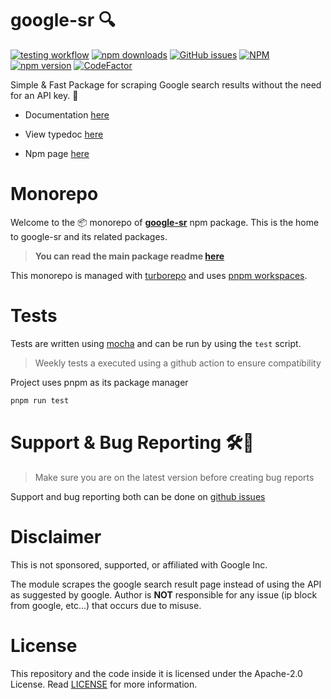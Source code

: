 # google-sr 🔍

[![testing workflow](https://github.com/typicalninja/google-sr/actions/workflows/tests.yml/badge.svg)](https://github.com/typicalninja/google-sr)
[![npm downloads](https://img.shields.io/npm/dw/google-sr)](https://www.npmjs.com/package/google-sr)
[![GitHub issues](https://img.shields.io/github/issues/typicalninja/google-sr)](https://github.com/typicalninja/google-sr/issues)
[![NPM](https://img.shields.io/npm/l/google-sr)](https://www.npmjs.com/package/google-sr)
[![npm version](https://img.shields.io/npm/v/google-sr)](https://www.npmjs.com/package/google-sr)
[![CodeFactor](https://www.codefactor.io/repository/github/typicalninja/google-sr/badge)](https://www.codefactor.io/repository/github/typicalninja/google-sr)

Simple & Fast Package for scraping Google search results without the need for an API key. 🚀

* Documentation [here](https://typicalninja.github.io/google-sr)

* View typedoc [here](https://paka.dev/npm/google-sr/api)

* Npm page [here](https://www.npmjs.com/package/google-sr)



# Monorepo

Welcome to the 📦 monorepo of [**google-sr**](https://www.npmjs.com/package/google-sr) npm package.
This is the home to google-sr and its related packages.

> **You can read the main package readme [here](./packages/google-sr/README.md)**

This monorepo is managed with [turborepo](https://turbo.build/repo) and uses [pnpm workspaces](https://pnpm.io/workspaces).

# Tests

Tests are written using [mocha](https://mochajs.org/) and can be run by using the `test` script.

> Weekly tests a executed using a github action to ensure compatibility

Project uses pnpm as its package manager

```bash
pnpm run test
```

# Support & Bug Reporting 🛠️🐞

> Make sure you are on the latest version before creating bug reports

Support and bug reporting both can be done on  [github issues](https://github.com/typicalninja/google-sr/issues)

# Disclaimer

This is not sponsored, supported, or affiliated with Google Inc.

The module scrapes the google search result page instead of using the API as suggested by google. Author is **NOT** responsible for any issue (ip block from google, etc...) that occurs due to misuse.

# License

This repository and the code inside it is licensed under the Apache-2.0 License. Read [LICENSE](./LICENSE) for more information.